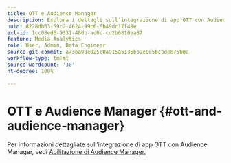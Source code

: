```yaml
---
title: OTT e Audience Manager
description: Esplora i dettagli sull’integrazione di app OTT con Audience Manager.
uuid: d228db63-59c2-4624-99c6-6b49dc17f48e
exl-id: 1cc08ed6-9331-48db-ac0c-cd2b6810ea87
feature: Media Analytics
role: User, Admin, Data Engineer
source-git-commit: a73ba98e025e0a915a5136bb9e0d5bcbde875b0a
workflow-type: tm+mt
source-wordcount: '30'
ht-degree: 100%

---
```


# OTT e Audience Manager {#ott-and-audience-manager}

Per informazioni dettagliate sull’integrazione di app OTT con Audience Manager, vedi [Abilitazione di Audience Manager.](/help/legacy/intro-to-ava/am-enablement.md)
